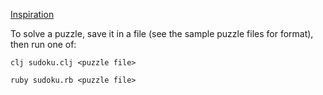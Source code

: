 [Inspiration](http://norvig.com/sudoku.html)

To solve a puzzle, save it in a file (see the sample puzzle files for format), then run one of:

    clj sudoku.clj <puzzle file>

    ruby sudoku.rb <puzzle file>
